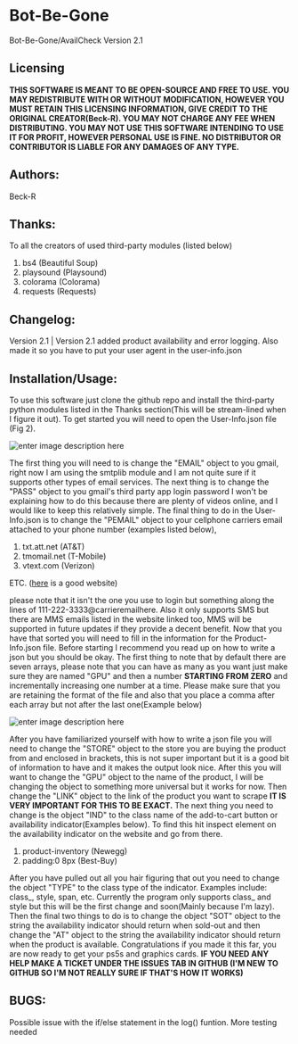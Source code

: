 # Bot-Be-Gone
Bot-Be-Gone/AvailCheck Version 2.1

## Licensing
**THIS SOFTWARE IS MEANT TO BE OPEN-SOURCE AND FREE TO USE. YOU MAY REDISTRIBUTE WITH OR WITHOUT MODIFICATION, HOWEVER YOU MUST RETAIN THIS LICENSING INFORMATION, GIVE CREDIT TO THE ORIGINAL CREATOR(Beck-R). YOU MAY NOT CHARGE ANY FEE WHEN DISTRIBUTING. YOU MAY NOT USE THIS SOFTWARE INTENDING TO USE IT FOR PROFIT, HOWEVER PERSONAL USE IS FINE. NO DISTRIBUTOR OR CONTRIBUTOR IS LIABLE FOR ANY DAMAGES OF ANY TYPE.**

## Authors:
Beck-R

## Thanks:
To all the creators of used third-party modules (listed below)

 1. bs4 (Beautiful Soup)
 2. playsound (Playsound)
 3. colorama (Colorama)
 4. requests (Requests)

## Changelog:

Version 2.1 | Version 2.1 added product availability and error logging. Also made it so you have to put your user agent in the user-info.json

## Installation/Usage:
To use this software just clone the github repo and install the third-party python modules listed in the Thanks section(This will be stream-lined when I figure it out). To get started you will need to open the User-Info.json file (Fig 2).

![enter image description here](https://cdn.discordapp.com/attachments/756610458496139325/781972672682786846/unknown.png)

The first thing you will need to is change the "EMAIL" object to you gmail, right now I am using the smtplib module and I am not quite sure if it supports other types of email services. The next thing is to change the "PASS" object to you gmail's third party app login password I won't be explaining how to do this because there are plenty of videos online, and I would like to keep this relatively simple. The final thing to do in the User-Info.json is to change the "PEMAIL" object to your cellphone carriers email attached to your phone number (examples listed below), 

 1. txt.att.net (AT&T)
 2. tmomail.net (T-Mobile)
 3. vtext.com (Verizon)
 
 ETC. ([here](https://20somethingfinance.com/how-to-send-text-messages-sms-via-email-for-free/) is a good website)

please note that it isn't the one you use to login but something along the lines of 111-222-3333@carrieremailhere. Also it only supports SMS but there are MMS emails listed in the website linked too, MMS will be supported in future updates if they provide a decent benefit. Now that you have that sorted you will need to fill in the information for the Product-Info.json file. Before starting I recommend you read up on how to write a json but you should be okay. The first thing to note that by default there are seven arrays, please note that you can have as many as you want just make sure they are named "GPU" and then a number **STARTING FROM ZERO** and incrementally increasing one number at a time. Please make sure that you are retaining the format of the file and also that you place a comma after each array but not after the last one(Example below)

![enter image description here](https://cdn.discordapp.com/attachments/756610458496139325/782492596169211914/unknown.png)

After you have familiarized yourself with how to write a json file you will need to change the "STORE" object to the store you are buying the product from and enclosed in brackets, this is not super important but it is a good bit of information to have and it makes the output look nice. After this you will want to change the "GPU" object to the name of the product, I will be changing the object to something more universal but it works for now. Then change the "LINK" object to the link of the product you want to scrape **IT IS VERY IMPORTANT FOR THIS TO BE EXACT.** The next thing you need to change is the object "IND" to the class name of the add-to-cart button or availability indicator(Examples below). To find this hit inspect element on the availability indicator on the website and go from there.
 
 1. product-inventory (Newegg)
 2. padding:0 8px (Best-Buy)

After you have pulled out all you hair figuring that out you need to change the object "TYPE" to the class type of the indicator. Examples include: class_, style, span, etc. Currently the program only supports class_ and style but this will be the first change and soon(Mainly because I'm lazy).  Then the final two things to do is to change the object "SOT" object to the string the availability indicator should return when sold-out and then change the "AT" object to the string the availability indicator should return when the product is available. Congratulations if you made it this far, you are now ready to get your ps5s and graphics cards. **IF YOU NEED ANY HELP MAKE A TICKET UNDER THE ISSUES TAB IN GITHUB (I'M NEW TO GITHUB SO I'M NOT REALLY SURE IF THAT'S HOW IT WORKS)**

## BUGS:
Possible issue with the if/else statement in the log() funtion. More testing needed
